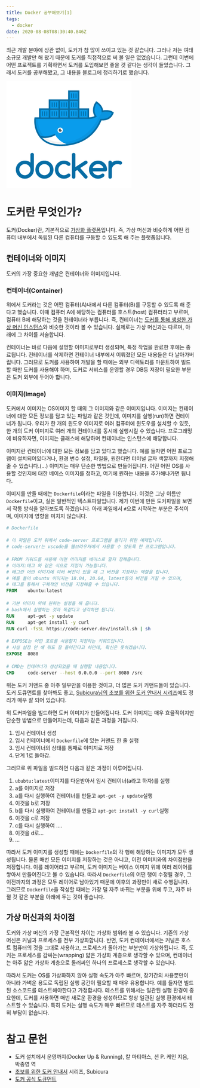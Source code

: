 ```yaml
---
title: Docker 공부해보기[1]
tags:
  - docker
date: 2020-08-08T08:30:40.846Z
---
```


최근 개발 분야에 상관 없이, 도커가 참 많이 쓰이고 있는 것 같습니다. 그러나 저는 여태 소규모 개발만 해 봤기 때문에 도커를 직접적으로 써 볼 일은 없었습니다. 그런데 이번에 어떤 프로젝트를 기획하면서 도커를 도입해보면 좋을 것 같다는 생각이 들었습니다. 그래서 도커를 공부해봤고, 그 내용을 블로그에 정리하기로 했습니다.

![Empowering App Development for Developers | Docker](docker_facebook_share.png)

# 도커란 무엇인가?

도커(Docker)란, 기본적으로 <u>가상화 플랫폼</u>입니다. 즉, 가상 머신과 비슷하게 어떤 컴퓨터 내부에서 독립된 다른 컴퓨터를 구동할 수 있도록 해 주는 플랫폼입니다.

## 컨테이너와 이미지

도커의 가장 중요한 개념은 컨테이너와 이미지입니다.

### 컨테이너(Container)

위에서 도커라는 것은 어떤 컴퓨터(A)내에서 다른 컴퓨터(B)를 구동할 수 있도록 해 준다고 했습니다. 이때 컴퓨터 A에 해당하는 컴퓨터를 호스트(host) 컴퓨터라고 부르며, 컴퓨터 B에 해당하는 것을 컨테이너라 부릅니다. 즉, 컨테이너는 <u>도커를 통해 생성한 가상 머신 인스턴스</u>와 비슷한 것이라 볼 수 있습니다. 실제로는 가상 머신과는 다르며, 아래에 그 차이를 서술합니다.

컨테이너는 바로 다음에 설명할 이미지로부터 생성되며, 특정 작업을 완료한 후에는 종료됩니다. 컨테이너를 삭제하면 컨테이너 내부에서 이뤄졌던 모든 내용들은 다 날아가버립니다. 그러므로 도커를 사용하여 개발을 할 때에는 외부 디렉토리를 마운트하여 빌드할 때만 도커를 사용해야 하며, 도커로 서비스를 운영할 경우 DB등 저장이 필요한 부분은 도커 외부에 두어야 합니다.

### 이미지(Image)

도커에서 이미지는 OS이미지 할 때의 그 이미지와 같은 이미지입니다. 이미지는 컨테이너에 대한 모든 정보를 담고 있는 파일과 같은 것인데, 이미지를 실행(run)하면 컨테이너가 됩니다. 우리가 한 개의 윈도우 이미지로 여러 컴퓨터에 윈도우를 설치할 수 있듯, 한 개의 도커 이미지로 여러 개의 컨테이너를 동시에 실행시킬 수 있습니다. 프로그래밍에 비유하자면, 이미지는 클래스에 해당하며 컨테이너는 인스턴스에 해당합니다.

이미지란 컨테이너에 대한 모든 정보를 담고 있다고 했습니다. 예를 들자면 어떤 프로그램이 설치되어있다거나, 환경 변수 설정, 파일들, 원한다면 터미널 글자 색깔까지 지정해줄 수 있습니다.(...) 이미지는 매우 단순한 방법으로 만들어집니다. 어떤 어떤 OS를 사용할 것인지에 대한 베이스 이미지를 정하고, 여기에 원하는 내용을 추가해나가면 됩니다.

이미지를 만들 때에는 `Dockerfile`이라는 파일을 이용합니다. 이것은 그냥 이름만 `Dockerfile`이고, 실은 일반적인 텍스트파일입니다. 제가 이번에 만든 도커파일을 보면서 작동 방식을 알아보도록 하겠습니다. 아래 파일에서 `#`으로 시작하는 부분은 주석이며, 이미지에 영향을 미치지 않습니다.

```dockerfile
# Dockerfile

# 이 파일은 도커 위에서 code-server 프로그램을 돌리기 위한 예제입니다.
# code-server는 vscode를 웹브라우저에서 사용할 수 있도록 한 프로그램입니다.

# FROM 키워드를 사용해 어떤 이미지를 베이스로 할지 정해줍니다.
# 이미지:태그 와 같은 식으로 지정이 가능합니다.
# 태그란 어떤 이미지에 여러 버전이 있을 때 그 버전을 지정하는 역할을 합니다.
# 예를 들어 ubuntu 이미지는 18.04, 20.04, latest등의 버전을 가질 수 있으며,
# 태그를 통해서 구체적인 버전을 지정해줄 수 있습니다.
FROM 	ubuntu:latest

# 기본 이미지 위에 원하는 설정을 해 줍니다.
# bash에서 실행하는 것과 똑같다고 생각하면 됩니다.
RUN 	apt-get -y update
RUN 	apt-get install -y curl
RUN	curl -fsSL https://code-server.dev/install.sh | sh

# EXPOSE는 어떤 포트를 사용할지 지정하는 키워드입니다.
# 사실 설정 안 해 줘도 잘 돌아간다고 하던데, 확신은 못하겠습니다.
EXPOSE 	8080 

# CMD는 컨테이너가 생성되었을 때 실행할 내용입니다.
CMD 	code-server --host 0.0.0.0 --port 8080 /src
```

위는 도커 커맨드 중 아주 일부만을 이용한 것이고, 더 많은 도커 커맨드들이 있습니다. 도커 도큐먼트를 찾아봐도 좋고, [Subicura님의 초보를 위한 도커 안내서 시리즈](https://subicura.com/2017/02/10/docker-guide-for-beginners-create-image-and-deploy.html)에도 정리가 매우 잘 되어 있습니다.

위 도커파일을 빌드하면 도커 이미지가 만들어집니다. 도커 이미지는 매우 효율적이지만 단순한 방법으로 만들어지는데, 다음과 같은 과정을 거칩니다.

1. 임시 컨테이너 생성
2. 임시 컨테이너에서 `Dockerfile`에 있는 커맨드 한 줄 실행
3. 임시 컨테이너의 상태를 통째로 이미지로 저장
4. 단계 1로 돌아감.

그러므로 위 파일을 빌드하면 다음과 같은 과정이 이루어집니다.

1. `ububtu:latest`이미지를 다운받아서 임시 컨테이너(a라고 하자)를 실행
2. a를 이미지로 저장
3. a를 다시 실행하여 컨테이너를 만들고 `apt-get -y update`실행
4. 이것을 b로 저장
5. b를 다시 실행하여 컨테이너를 만들고 `apt-get install -y curl`실행
6. 이것을 c로 저장
7. c를 다시 실행하여 ....
8. 이것을 d로...
9. ...

따라서 도커 이미지를 생성할 때에는 `Dockerfile`의 각 행에 해당하는 이미지가 모두 생성됩니다. 물론 매번 모든 이미지를 저장하는 것은 아니고, 이전 이미지와의 차이점만을 저장합니다. 이를 레이어라고 부르며, 도커 이미지는 베이스 이미지 위에 여러 레이어를 쌓아서 만들어진다고 볼 수 있습니다. 따라서 `Dockerfile`의 어떤 행이 수정될 경우, 그 이전까지의 과정은 모두 레이어로 남아있기 때문에 이후의 과정만이 새로 수행됩니다. 그러므로 `Dockerfile`을 작성할 때에는 가장 덜 자주 바뀌는 부분을 위에 두고, 자주 바뀔 것 같은 부분을 아래에 두는 것이 좋습니다.

## 가상 머신과의 차이점

도커와 가상 머신의 가장 근본적인 차이는 가상화 범위라 볼 수 있습니다. 기존의 가상 머신은 커널과 프로세스를 전부 가상화합니다. 반면, 도커 컨테이너에서는 커널은 호스트 컴퓨터의 것을 그대로 사용하고, 프로세스가 돌아가는 부분만이 가상화됩니다. 즉, 도커는 프로세스를 감싸는(wrapping) 얇은 가상화 계층으로 생각할 수 있으며, 컨테이너는 아주 얇은 가상화 계층으로 둘러싸인 하나의 프로세스로 생각할 수 있습니다.

따라서 도커는 OS를 가상화하지 않아 실행 속도가 아주 빠르며, 장기간의 사용뿐만이 아니라 가벼운 용도로 독립된 실행 공간이 필요할 때 매우 유용합니다. 예를 들자면 빌드된 소스코드를 테스트해야한다고 가정합시다. 테스트를 위해서는 일관된 실행 환경이 중요한데, 도커를 사용하면 매번 새로운 환경을 생성하므로 항상 일관된 실행 환경에서 테스트할 수 있습니다. 특히 도커는 실행 속도가 매우 빠르므로 테스트를 자주 하더라도 전혀 부담이 없습니다.

# 참고 문헌

- 도커 설치에서 운영까지(Docker Up & Running), 칼 마티아스, 션 P. 케인 지음, 박종영 역
- [초보를 위한 도커 안내서](https://subicura.com/2017/01/19/docker-guide-for-beginners-1.html) 시리즈, Subicura
- [도커 공식 도큐먼트](https://docs.docker.com/)
